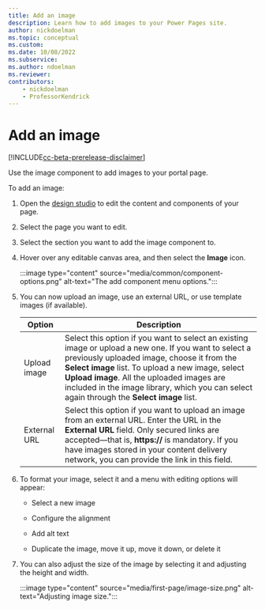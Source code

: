 ```yaml
---
title: Add an image
description: Learn how to add images to your Power Pages site.
author: nickdoelman
ms.topic: conceptual
ms.custom: 
ms.date: 10/08/2022
ms.subservice:
ms.author: ndoelman 
ms.reviewer: 
contributors:
    - nickdoelman
    - ProfessorKendrick
---
```


# Add an image

[!INCLUDE[cc-beta-prerelease-disclaimer](../includes/cc-beta-prerelease-disclaimer.md)]

Use the image component to add images to your portal page.

To add an image:

1. Open the [design studio](use-design-studio.md) to edit the content and components of your page.

1. Select the page you want to edit.

1. Select the section you want to add the image component to.

1. Hover over any editable canvas area, and then select the **Image** icon.

    :::image type="content" source="media/common/component-options.png" alt-text="The add component menu options.":::

1. You can now upload an image, use an external URL, or use template images (if available).

    | Option | Description |
    | ----------- | ----------- |
    | Upload image | Select this option if you want to select an existing image or upload a new one. If you want to select a previously uploaded image, choose it from the **Select image** list. To upload a new image, select **Upload image**. All the uploaded images are included in the image library, which you can select again through the **Select image** list. |
    | External URL | Select this option if you want to upload an image from an external URL. Enter the URL in the **External URL** field. Only secured links are accepted—that is, **https://** is mandatory. If you have images stored in your content delivery network, you can provide the link in this field. |

1. To format your image, select it and a menu with editing options will appear:

    - Select a new image

    - Configure the alignment

    - Add alt text

    - Duplicate the image, move it up, move it down, or delete it

1. You can also adjust the size of the image by selecting it and adjusting the height and width.

    :::image type="content" source="media/first-page/image-size.png" alt-text="Adjusting image size.":::


